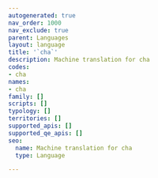 ```yaml
---
autogenerated: true
nav_order: 1000
nav_exclude: true
parent: Languages
layout: language
title: '`cha`'
description: Machine translation for cha
codes:
- cha
names:
- cha
family: []
scripts: []
typology: []
territories: []
supported_apis: []
supported_qe_apis: []
seo:
  name: Machine translation for cha
  type: Language

---
```


